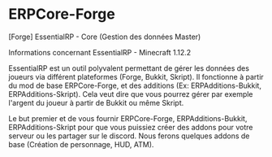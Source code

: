 # ERPCore-Forge
[Forge] EssentialRP - Core (Gestion des données Master) 

Informations concernant EssentialRP - Minecraft 1.12.2

EssentialRP est un outil polyvalent permettant de gérer les données des joueurs via différent plateformes (Forge, Bukkit, Skript). Il fonctionne à partir du mod de base ERPCore-Forge, et des additions (Ex: ERPAdditions-Bukkit, ERPAdditions-Skript). Cela veut dire que vous pourrez gérer par exemple l'argent du joueur à partir de Bukkit ou même Skript.

Le but premier et de vous fournir ERPCore-Forge, ERPAdditions-Bukkit, ERPAdditions-Skript pour que vous puissiez créer des addons pour votre serveur ou les partager sur le discord. Nous ferons quelques addons de base (Création de personnage, HUD, ATM).
